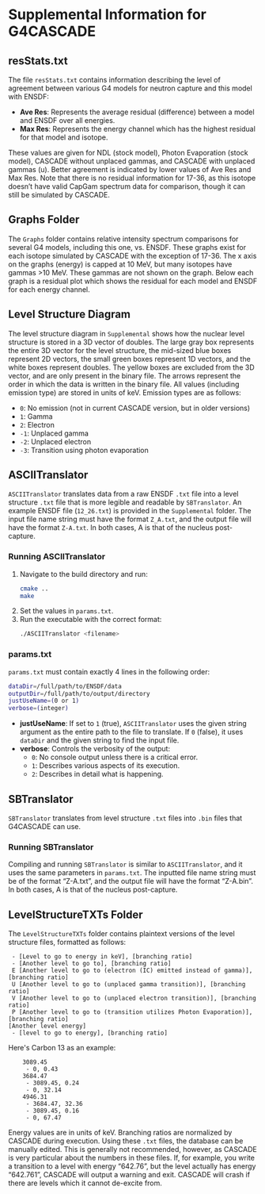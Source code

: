 # Supplemental Information for G4CASCADE

## resStats.txt

The file `resStats.txt` contains information describing the level of agreement between various G4 models for neutron capture and this model with ENSDF:

- **Ave Res**: Represents the average residual (difference) between a model and ENSDF over all energies.
- **Max Res**: Represents the energy channel which has the highest residual for that model and isotope.

These values are given for NDL (stock model), Photon Evaporation (stock model), CASCADE without unplaced gammas, and CASCADE with unplaced gammas (u). Better agreement is indicated by lower values of Ave Res and Max Res. Note that there is no residual information for 17-36, as this isotope doesn’t have valid CapGam spectrum data for comparison, though it can still be simulated by CASCADE.

## Graphs Folder

The `Graphs` folder contains relative intensity spectrum comparisons for several G4 models, including this one, vs. ENSDF. These graphs exist for each isotope simulated by CASCADE with the exception of 17-36. The x axis on the graphs (energy) is capped at 10 MeV, but many isotopes have gammas >10 MeV. These gammas are not shown on the graph. Below each graph is a residual plot which shows the residual for each model and ENSDF for each energy channel.

## Level Structure Diagram

The level structure diagram in `Supplemental` shows how the nuclear level structure is stored in a 3D vector of doubles. The large gray box represents the entire 3D vector for the level structure, the mid-sized blue boxes represent 2D vectors, the small green boxes represent 1D vectors, and the white boxes represent doubles. The yellow boxes are excluded from the 3D vector, and are only present in the binary file. The arrows represent the order in which the data is written in the binary file. All values (including emission type) are stored in units of keV. Emission types are as follows:

- `0`: No emission (not in current CASCADE version, but in older versions)
- `1`: Gamma
- `2`: Electron
- `-1`: Unplaced gamma
- `-2`: Unplaced electron
- `-3`: Transition using photon evaporation

## ASCIITranslator

`ASCIITranslator` translates data from a raw ENSDF `.txt` file into a level structure `.txt` file that is more legible and readable by `SBTranslator`. An example ENSDF file (`12_26.txt`) is provided in the `Supplemental` folder. The input file name string must have the format `Z_A.txt`, and the output file will have the format `Z-A.txt`. In both cases, A is that of the nucleus post-capture.

### Running ASCIITranslator

1. Navigate to the build directory and run:
    ```sh
    cmake ..
    make
    ```
2. Set the values in `params.txt`.
3. Run the executable with the correct format:
    ```sh
    ./ASCIITranslator <filename>
    ```

### params.txt

`params.txt` must contain exactly 4 lines in the following order:
```sh
dataDir=/full/path/to/ENSDF/data
outputDir=/full/path/to/output/directory
justUseName=(0 or 1)
verbose=(integer)
```

- **justUseName**: If set to `1` (true), `ASCIITranslator` uses the given string argument as the entire path to the file to translate. If `0` (false), it uses `dataDir` and the given string to find the input file.
- **verbose**: Controls the verbosity of the output:
    - `0`: No console output unless there is a critical error.
    - `1`: Describes various aspects of its execution.
    - `2`: Describes in detail what is happening.

## SBTranslator

`SBTranslator` translates from level structure `.txt` files into `.bin` files that G4CASCADE can use.

### Running SBTranslator

Compiling and running `SBTranslator` is similar to `ASCIITranslator`, and it uses the same parameters in `params.txt`. The inputted file name string must be of the format “Z-A.txt”, and the output file will have the format “Z-A.bin”. In both cases, A is that of the nucleus post-capture.

## LevelStructureTXTs Folder

The `LevelStructureTXTs` folder contains plaintext versions of the level structure files, formatted as follows:

~~~text
 - [Level to go to energy in keV], [branching ratio]
 - [Another level to go to], [branching ratio]
 E [Another level to go to (electron (IC) emitted instead of gamma)], [branching ratio]
 U [Another level to go to (unplaced gamma transition)], [branching ratio]
 V [Another level to go to (unplaced electron transition)], [branching ratio]
 P [Another level to go to (transition utilizes Photon Evaporation)], [branching ratio]
[Another level energy]
 - [level to go to energy], [branching ratio]
~~~
Here's Carbon 13 as an example:
~~~text
	3089.45
	 - 0, 0.43
	3684.47
	 - 3089.45, 0.24
	 - 0, 32.14
	4946.31
	 - 3684.47, 32.36
	 - 3089.45, 0.16
	 - 0, 67.47
~~~
Energy values are in units of keV. Branching ratios are normalized by CASCADE during execution.
Using these `.txt` files, the database can be manually edited. This is generally not recommended, however, as CASCADE is very particular about the numbers in these files. If, for example, you write a transition to a level with energy “642.76”, but the level actually has energy “642.761”, CASCADE will output a warning and exit. CASCADE will crash if there are levels which it cannot de-excite from.
